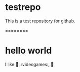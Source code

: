 testrepo
========

This is a test repository for github. 


========



<h1>hello world</h1>

I like :metal:, :videogames:, :beer:

